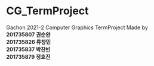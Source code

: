 # CG_TermProject
Gachon 2021-2 Computer Graphics TermProject
Made by  
__201735807 권순완__  
__201735826 류창민__  
__201735837 박찬빈__  
__201735879 정호진__  
